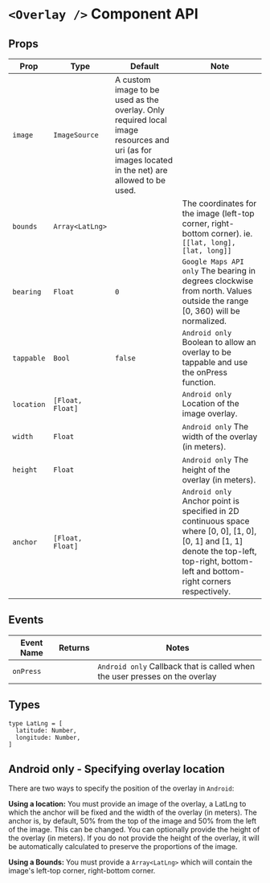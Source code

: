 # `<Overlay />` Component API

## Props

| Prop | Type | Default | Note |
|---|---|---|---|
| `image` | `ImageSource` | A custom image to be used as the overlay. Only required local image resources and uri (as for images located in the net) are allowed to be used.
| `bounds` | `Array<LatLng>` |  | The coordinates for the image (left-top corner, right-bottom corner). ie.```[[lat, long], [lat, long]]```
| `bearing` | `Float` | `0` | `Google Maps API only` The bearing in degrees clockwise from north. Values outside the range [0, 360) will be normalized.
| `tappable` | `Bool` | `false` | `Android only` Boolean to allow an overlay to be tappable and use the onPress function.
| `location` | `[Float, Float]` |  | `Android only` Location of the image overlay.
| `width` | `Float` |  | `Android only` The width of the overlay (in meters).
| `height` | `Float` |  | `Android only` The height of the overlay (in meters).
| `anchor` | `[Float, Float]` |  | `Android only` Anchor point is specified in 2D continuous space where [0, 0], [1, 0], [0, 1] and [1, 1] denote the top-left, top-right, bottom-left and bottom-right corners respectively.

## Events

| Event Name | Returns | Notes
|---|---|---|
| `onPress` |  | `Android only` Callback that is called when the user presses on the overlay

## Types

```
type LatLng = [
  latitude: Number,
  longitude: Number,
]
```
## Android only - Specifying overlay location
There are two ways to specify the position of the overlay in `Android`:

**Using a location:** You must provide an image of the overlay, a LatLng to which the anchor will be fixed and the width of the overlay (in meters). The anchor is, by default, 50% from the top of the image and 50% from the left of the image. This can be changed. You can optionally provide the height of the overlay (in meters). If you do not provide the height of the overlay, it will be automatically calculated to preserve the proportions of the image.

**Using a Bounds:** You must provide a `Array<LatLng>` which will contain the image's left-top corner, right-bottom corner.